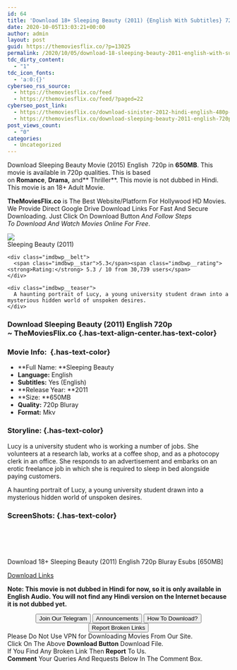 ```yaml
---
id: 64
title: 'Download 18+ Sleeping Beauty (2011) {English With Subtitles} 720p [650MB]'
date: 2020-10-05T13:03:21+00:00
author: admin
layout: post
guid: https://themoviesflix.co/?p=13025
permalink: /2020/10/05/download-18-sleeping-beauty-2011-english-with-subtitles-720p-650mb/
tdc_dirty_content:
  - "1"
tdc_icon_fonts:
  - 'a:0:{}'
cyberseo_rss_source:
  - https://themoviesflix.co/feed
  - https://themoviesflix.co/feed/?paged=22
cyberseo_post_link:
  - https://themoviesflix.co/download-sinister-2012-hindi-english-480p-720p/
  - https://themoviesflix.co/download-sleeping-beauty-2011-english-720p/
post_views_count:
  - "0"
categories:
  - Uncategorized
---
```

Download Sleeping Beauty&nbsp;Movie&nbsp;(2015) English&nbsp;&nbsp;720p&nbsp;in&nbsp;**650MB**. This movie is available in&nbsp;720p&nbsp;qualities. This is based on&nbsp;**Romance**,&nbsp;**Drama,**&nbsp;and**&nbsp;Thriller**. This movie is not dubbed in Hindi. This movie is an 18+ Adult Movie.

**TheMoviesFlix.co**&nbsp;is The Best Website/Platform For Hollywood HD Movies. We Provide Direct Google Drive Download Links For Fast And Secure Downloading. Just Click On Download Button&nbsp;_And Follow Steps To&nbsp;Download And Watch Movies Online For Free_.

<div class="imdbwp imdbwp--movie dark">
  <div class="imdbwp__thumb">
    <a class="imdbwp__link" target="_blank" title="Sleeping Beauty" href="https://www.imdb.com/title/tt1588398/" rel="nofollow noopener noreferrer"><img class="imdbwp__img" src="https://m.media-amazon.com/images/M/MV5BMjI5OTk3Mjg4MV5BMl5BanBnXkFtZTcwNzQ2NTQxNw@@._V1_SX300.jpg" /></a>
  </div>
  
  <div class="imdbwp__content">
    <div class="imdbwp__header">
      <span class="imdbwp__title">Sleeping Beauty</span> (2011)
    </div>
    
    <div class="imdbwp__belt">
      <span class="imdbwp__star">5.3</span><span class="imdbwp__rating"><strong>Rating:</strong> 5.3 / 10 from 30,739 users</span>
    </div>
    
    <div class="imdbwp__teaser">
      A haunting portrait of Lucy, a young university student drawn into a mysterious hidden world of unspoken desires.
    </div>
  </div>
</div>

### Download Sleeping Beauty (2011) English 720p ~&nbsp;TheMoviesFlix.co {.has-text-align-center.has-text-color}

### Movie Info:&nbsp; {.has-text-color}

  * **Full Name:&nbsp;**Sleeping Beauty
  * **Language:**&nbsp;English
  * **Subtitles:**&nbsp;Yes (English)
  * **Release Year:&nbsp;**2011
  * **Size:&nbsp;**650MB
  * **Quality:**&nbsp;720p Bluray
  * **Format:**&nbsp;Mkv

### Storyline: {.has-text-color}

Lucy is a university student who is working a number of jobs. She volunteers at a research lab, works at a coffee shop, and as a photocopy clerk in an office. She responds to an advertisement and embarks on an erotic freelance job in which she is required to sleep in bed alongside paying customers.

A haunting portrait of Lucy, a young university student drawn into a mysterious hidden world of unspoken desires.

### ScreenShots: {.has-text-color}

<div class="wp-block-image">
  <figure class="aligncenter"><img src="https://i.imgur.com/jg57lpz.jpg" alt /></figure>
</div>

<div class="wp-block-image">
  <figure class="aligncenter"><img src="https://i.imgur.com/KcAbW2s.jpg" alt /></figure>
</div>

<div class="wp-block-image">
  <figure class="aligncenter"><img src="https://i.imgur.com/Eh8EsYn.jpg" alt /></figure>
</div>

<div class="wp-block-image">
  <figure class="aligncenter"><img src="https://i.imgur.com/KFTIilH.jpg" alt /></figure>
</div>

<div class="wp-block-image">
  <figure class="aligncenter"><img src="https://i.imgur.com/TGj6IWQ.jpg" alt /></figure>
</div>

<p class="has-text-align-center has-text-color has-medium-font-size">
  Download 18+ Sleeping Beauty (2011) English 720p Bluray Esubs [650MB]
</p>

<span class="mb-center maxbutton-3-center"><span class="maxbutton-3-container mb-container"><a class="maxbutton-3 maxbutton maxbutton-post-button" target="_blank" rel="nofollow noopener noreferrer" href="https://coinquint.com/a12654/"><span class="mb-text">Download Links</span></a></span></span>

<p class="has-vivid-red-color has-text-color">
  <strong>Note:&nbsp;This movie is not dubbed in Hindi for now, so it is only available in English</strong><strong>&nbsp;Audio. You will not find any Hindi version on the Internet because it is not dubbed yet.</strong>
</p>

<center>
</center>

<center>
  <a href="https://t.me/themoviesflixcom" target="_blank" data-wpel-link="external" rel="nofollow external noopener noreferrer"><button class="button button5">Join Our Telegram</button></a> <a href="https://themoviesflix.co/download-sleeping-beauty-2011-english-720p/#" target="_blank" data-wpel-link="external" rel="nofollow external noopener noreferrer"><button class="button button5">Announcements</button></a> <a href="https://themoviesflix.com/how-to-download/" target="_blank" data-wpel-link="external" rel="nofollow external noopener noreferrer"><button class="button button5">How To Download?</button></a> <a href="https://themoviesflix.co/download-sleeping-beauty-2011-english-720p/#" target="_blank" data-wpel-link="external" rel="nofollow external noopener noreferrer"><button class="button button5">Report Broken Links</button></a>
</center>

<div class="alert alert-danger">
  Please Do Not Use VPN for Downloading Movies From Our Site.
</div>

<div class="alert alert-success">
  Click On The Above <strong>Download Button</strong> Download File.
</div>

<div class="alert alert-warning">
  If You Find Any Broken Link Then <strong>Report</strong> To Us.
</div>

<div class="alert alert-info">
  <strong>Comment</strong> Your Queries And Requests Below In The Comment Box.
</div>